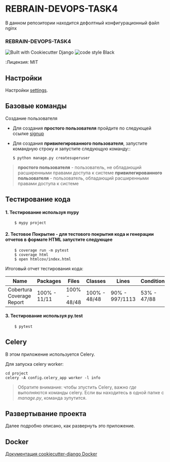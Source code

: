 # REBRAIN-DEVOPS-TASK4

В данном репозитории находится дефолтный конфигурационный файл nginx


### REBRAIN-DEVOPS-TASK4

![Built with Cookiecutter Django](https://img.shields.io/badge/built%20with-Cookiecutter%20Django-ff69b4.svg?logo=cookiecutter)
![code style Black ](https://img.shields.io/badge/code%20style-black-000000.svg)


:Лицензия: MIT

Настройки
---------

Настройки [settings](http://cookiecutter-django.readthedocs.io/en/latest/settings.html).


Базовые команды
---------------

Создание пользователя


* Для создания **простого пользователя** пройдите по следующей ссылке [signup](https://github.com/signup?ref_cta=Sign+up&ref_loc=header+logged+out&ref_page=%2F&source=header-home)

* Для создания **привилегированного пользователя**, запустите командную строку и запустите следующую команду::

    ```$ python manage.py createsuperuser```
    
>  **простого пользователя** - пользователь, не обладающий расширенными правами доступа к системе
>  **привилегированного пользователя** - пользователь, обладающий расширенными правами доступа к системе


Тестирование кода
-----------------

#### 1. Тестирование используя mypy
```
    $ mypy project
```



#### 2. Тестовое Покрытие - для тестового покрытия кода и генерации отчетов в формате HTML запустите следующее
```
    $ coverage run -m pytest
    $ coverage html
    $ open htmlcov/index.html
```

Итоговый отчет тестирования кода:

|Name                      | Packages     | Files        | Classes      | Lines          | Conditionals|
|--------------------------|--------------|--------------|--------------|----------------|-------------|
|Cobertura Coverage Report | 100% - 11/11 | 100% - 48/48 | 100%	- 48/48 | 90% - 997/1113 | 53% - 47/88 |



#### 3. Тестирование используя py.test
```
    $ pytest
```

Celery
------

В этом приложение используется Celery.

Для запуска celery worker:

    cd project
    celery -A config.celery_app worker -l info

> Обратите внимание: чтобы зпустить Celery, важно *где* выполняются команды celery. Если вы находитесь в одной папке с *manage.py*, команда зупутится.





Развертывание проекта
----------

Далее подробно описано, как развернуть это приложение.



Docker
------

[Документация cookiecutter-django Docker](http://cookiecutter-django.readthedocs.io/en/latest/deployment-with-docker.html)
